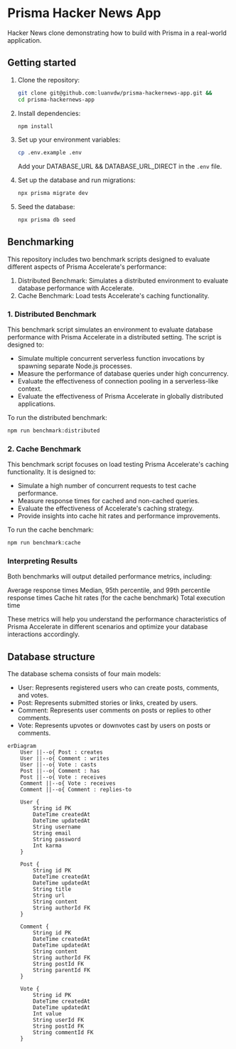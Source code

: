 # Prisma Hacker News App
Hacker News clone demonstrating how to build with Prisma in a real-world application.

## Getting started
1. Clone the repository:
    ```bash
    git clone git@github.com:luanvdw/prisma-hackernews-app.git &&
    cd prisma-hackernews-app
    ```
2. Install dependencies:
    ```bash
    npm install
    ```
3. Set up your environment variables:
    ```bash
    cp .env.example .env
    ```
    Add your DATABASE_URL && DATABASE_URL_DIRECT in the  `.env` file.

4. Set up the database and run migrations:
    ```bash
    npx prisma migrate dev
    ```
5. Seed the database:
    ```bash
    npx prisma db seed
    ```


## Benchmarking
This repository includes two benchmark scripts designed to evaluate different aspects of Prisma Accelerate's performance:

1. Distributed Benchmark: Simulates a distributed environment to evaluate database performance with Accelerate.
2. Cache Benchmark: Load tests Accelerate's caching functionality.

### 1. Distributed Benchmark
This benchmark script simulates an environment to evaluate database performance with Prisma Accelerate in a distributed setting. The script is designed to:

- Simulate multiple concurrent serverless function invocations by spawning separate Node.js processes.
- Measure the performance of database queries under high concurrency.
- Evaluate the effectiveness of connection pooling in a serverless-like context.
- Evaluate the effectiveness of Prisma Accelerate in globally distributed applications.

To run the distributed benchmark:

```bash
npm run benchmark:distributed
```

### 2. Cache Benchmark
This benchmark script focuses on load testing Prisma Accelerate's caching functionality. It is designed to:

- Simulate a high number of concurrent requests to test cache performance.
- Measure response times for cached and non-cached queries.
- Evaluate the effectiveness of Accelerate's caching strategy.
- Provide insights into cache hit rates and performance improvements.

To run the cache benchmark:
```bash
npm run benchmark:cache
```

### Interpreting Results
Both benchmarks will output detailed performance metrics, including:

Average response times
Median, 95th percentile, and 99th percentile response times
Cache hit rates (for the cache benchmark)
Total execution time

These metrics will help you understand the performance characteristics of Prisma Accelerate in different scenarios and optimize your database interactions accordingly.

## Database structure
The database schema consists of four main models:

- User: Represents registered users who can create posts, comments, and votes.
- Post: Represents submitted stories or links, created by users.
- Comment: Represents user comments on posts or replies to other comments.
- Vote: Represents upvotes or downvotes cast by users on posts or comments.

```mermaid
erDiagram
    User ||--o{ Post : creates
    User ||--o{ Comment : writes
    User ||--o{ Vote : casts
    Post ||--o{ Comment : has
    Post ||--o{ Vote : receives
    Comment ||--o{ Vote : receives
    Comment ||--o{ Comment : replies-to

    User {
        String id PK
        DateTime createdAt
        DateTime updatedAt
        String username
        String email
        String password
        Int karma
    }

    Post {
        String id PK
        DateTime createdAt
        DateTime updatedAt
        String title
        String url
        String content
        String authorId FK
    }

    Comment {
        String id PK
        DateTime createdAt
        DateTime updatedAt
        String content
        String authorId FK
        String postId FK
        String parentId FK
    }

    Vote {
        String id PK
        DateTime createdAt
        DateTime updatedAt
        Int value
        String userId FK
        String postId FK
        String commentId FK
    }
```